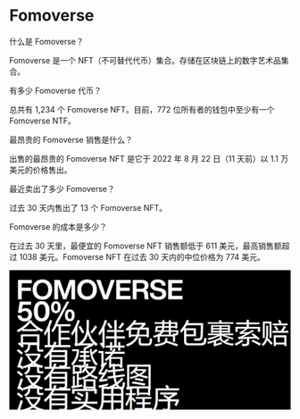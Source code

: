 # Fomoverse

什么是 Fomoverse？

Fomoverse 是一个 NFT（不可替代代币）集合。存储在区块链上的数字艺术品集合。

有多少 Fomoverse 代币？

总共有 1,234 个 Fomoverse NFT。目前，772 位所有者的钱包中至少有一个 Fomoverse NTF。

最昂贵的 Fomoverse 销售是什么？

出售的最昂贵的 Fomoverse NFT 是它于 2022 年 8 月 22 日（11 天前）以 1.1 万美元的价格售出。

最近卖出了多少 Fomoverse？

过去 30 天内售出了 13 个 Fomoverse NFT。

Fomoverse 的成本是多少？

在过去 30 天里，最便宜的 Fomoverse NFT 销售额低于 611 美元，最高销售额超过 1038 美元。Fomoverse NFT 在过去 30 天内的中位价格为 774 美元。

![nft](01.png)
